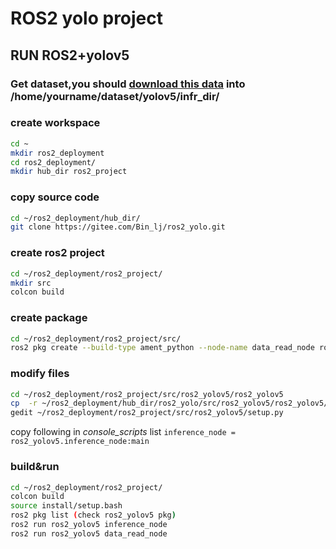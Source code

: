 # ROS2 yolo project
## RUN ROS2+yolov5
### Get dataset,you should [download this data](https://www.123pan.com/s/evBjVv-3TG0.html) into /home/yourname/dataset/yolov5/infr_dir/
### create workspace
```bash
cd ~
mkdir ros2_deployment
cd ros2_deployment/
mkdir hub_dir ros2_project
```
### copy source code
```bash
cd ~/ros2_deployment/hub_dir/
git clone https://gitee.com/Bin_lj/ros2_yolo.git
```
### create ros2 project
```bash
cd ~/ros2_deployment/ros2_project/
mkdir src 
colcon build
```
### create package
```bash
cd ~/ros2_deployment/ros2_project/src/
ros2 pkg create --build-type ament_python --node-name data_read_node ros2_yolov5 
```

### modify files
```bash
cd ~/ros2_deployment/ros2_project/src/ros2_yolov5/ros2_yolov5
cp  -r ~/ros2_deployment/hub_dir/ros2_yolo/src/ros2_yolov5/ros2_yolov5/* .
gedit ~/ros2_deployment/ros2_project/src/ros2_yolov5/setup.py
```
copy following in *console_scripts* list
`inference_node = ros2_yolov5.inference_node:main`

### build&run
```bash
cd ~/ros2_deployment/ros2_project/
colcon build
source install/setup.bash 
ros2 pkg list (check ros2_yolov5 pkg) 
ros2 run ros2_yolov5 inference_node
ros2 run ros2_yolov5 data_read_node
```